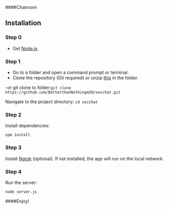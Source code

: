  ####Chatroom

## Installation

### Step 0
- Get [Node.js](https://nodejs.org/en).

### Step 1
- Go to a folder and open a command prompt or terminal.
- Clone the repository (Git required) or unzip [this](https://github.com/BetterthanNothing420/secchat/archive/refs/heads/main.zip) in the folder.

-or git clone to folder:```git clone https://github.com/BetterthanNothing420/secchat.git```

Navigate to the project directory:
```cd secchat```

### Step 2

Install dependencies:

```npm install```

### Step 3

Install [Ngrok](https://dashboard.ngrok.com/get-started/setup/windows) (optional). If not installed, the app will run on the local network.

### Step 4

Run the server:

```node server.js```

####Enjoy!
